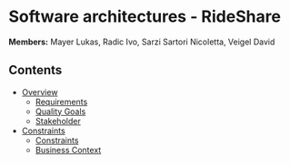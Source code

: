 # Software architectures - RideShare

**Members:**
Mayer Lukas, Radic Ivo, Sarzi Sartori Nicoletta, Veigel David

## Contents
- [Overview](Docs/1_Overview)
    - [Requirements](Docs/1_Overview#requirements)
    - [Quality Goals](Docs/1_Overview#quality-goals)
    - [Stakeholder](Docs/1_Overview#stakeholder)
- [Constraints](Docs/2_Constraints)
  - [Constraints](Docs/2_Constraints#constraints)
  - [Business Context](Docs/2_Constraints#business-context)
